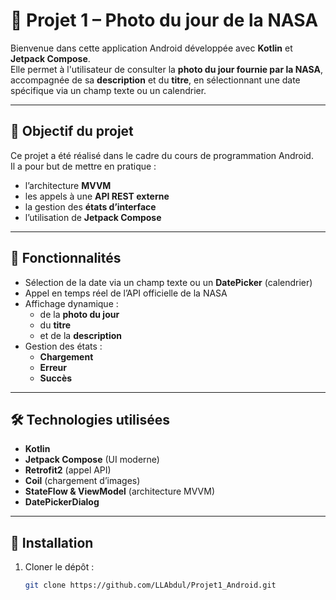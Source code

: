 # 📸 Projet 1 – Photo du jour de la NASA

Bienvenue dans cette application Android développée avec **Kotlin** et **Jetpack Compose**.  
Elle permet à l'utilisateur de consulter la **photo du jour fournie par la NASA**, accompagnée de sa **description** et du **titre**, en sélectionnant une date spécifique via un champ texte ou un calendrier.

---

## 🧠 Objectif du projet

Ce projet a été réalisé dans le cadre du cours de programmation Android.  
Il a pour but de mettre en pratique :
- l’architecture **MVVM**
- les appels à une **API REST externe**
- la gestion des **états d’interface**
- l’utilisation de **Jetpack Compose**

---

## 🎯 Fonctionnalités

- Sélection de la date via un champ texte ou un **DatePicker** (calendrier)
- Appel en temps réel de l’API officielle de la NASA
- Affichage dynamique :
  - de la **photo du jour**
  - du **titre**
  - et de la **description**
- Gestion des états :
  - **Chargement**
  - **Erreur**
  - **Succès**

---

## 🛠 Technologies utilisées

- **Kotlin**
- **Jetpack Compose** (UI moderne)
- **Retrofit2** (appel API)
- **Coil** (chargement d’images)
- **StateFlow & ViewModel** (architecture MVVM)
- **DatePickerDialog**

---

## 🔧 Installation

1. Cloner le dépôt :
   ```bash
   git clone https://github.com/LLAbdul/Projet1_Android.git
